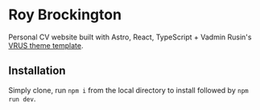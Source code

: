 # Roy Brockington

Personal CV website built with Astro, React, TypeScript + Vadmin Rusin's [VRUS theme template](https://github.com/thevrus/vrus.vercel.app).

## Installation

Simply clone, run `npm i` from the local directory to install followed by `npm run dev`.
